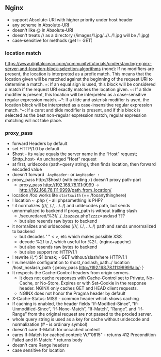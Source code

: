 ## Nginx
- support Absolute-URI with higher priority under host header
- any scheme in Absolute-URI
- doesn't like @ in Absolute-URI
- doesn't treats // as a directory (/images/1.jpg/..//../1.jpg will be /1.jpg)
- case-sensitive for methods (get != GET)

### location match
https://www.digitalocean.com/community/tutorials/understanding-nginx-server-and-location-block-selection-algorithms
  (none): If no modifiers are present, the location is interpreted as a prefix match. This means that the location given will be matched against the beginning of the request URI to determine a match.
  =: If an equal sign is used, this block will be considered a match if the request URI exactly matches the location given.
  ~: If a tilde modifier is present, this location will be interpreted as a case-sensitive regular expression match.
  ~*: If a tilde and asterisk modifier is used, the location block will be interpreted as a case-insensitive regular expression match.
  ^~: If a carat and tilde modifier is present, and if this block is selected as the best non-regular expression match, regular expression matching will not take place.

### proxy_pass
- forward Headers by default
- set HTTP/1.0 by default
- $host - its value equals the server name in the “Host” request; $http_host- An unchanged “Host” request
- at first, urldecode (path+query string), then finds location, then forward encoded value
- doesn't forward ` AnyHeader:` or `AnyHeader :`
- proxy_pass http://$host/ (with ending `/`) doesn't proxy path-part
  - proxy_pass http://192.168.78.111:9999 -> http://192.168.78.111:9999/path_from_location/
- location  /foo works lite `startswith` (== /fooanythinghere)
- ! location ~ \.php { - all phpsomething is PHP?
- ! it normalizes (///, /./, ../../) and urldecodes path, but sends unnormalized to backend if proxy_path is without trailing slash
  - /securedared/%3f/../../zazaza.php?zzzz=asdasd ???
  - but also resends raw bytes to backend
- it normalizes and urldecodes (///, /./, ../../) path and sends unnormalized to backend
  - but decodes ' " < >, etc which makes possible XSS
  - decode %2f to /, which useful for %2f.. (nginx+apache)
  - but also resends raw bytes to backend
  - but also support no HTTP/1.1
- ! rewrite /(.*) $1  break; - GET without/slash/here HTTP/1.1
- ! vulnerable configuration to /host_noslash_path../
    location /host_noslash_path {
        proxy_pass http://192.168.78.111:9999/lala/;
    }
- It respects the Cache-Control headers from origin servers. 
  - It does not cache responses with Cache-Control set to Private, No-Cache, or No-Store, Expires or with Set-Cookie in the response header.  NGINX only caches GET and HEAD client requests. 
  - NGINX does not honor the Pragma header by default
- X-Cache-Status: MISS - common header which shows caching
- If caching is enabled, the header fields “If-Modified-Since”, “If-Unmodified-Since”, “If-None-Match”, “If-Match”, “Range”, and “If-Range” from the original request are not passed to the proxied server.
- whole query string is used as a key for cache without urldecode and normalization (# - is ordinary symbol)
- doesn't care If-Match for uncached content
- cares If-Match for cached content: W/"0815" - returns 412 Precondition Failed and If-Match: * returns body
- doesn't care Range headers
- case sensitive for location


